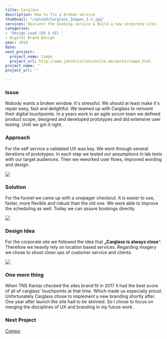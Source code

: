 ```yaml
---
title: Carglass
description: How to fix a broken service
thumbnail: "/upload/Carglass_Images_1-2.jpg"
services: Reinvent the booking service & Build a new corporate site.
categories:
- 'Design Lead (UX & UI) '
- Digital Brand Design
year: 2018
date: 
next_project:
  project_name: Compo
  project_url: http://www.janchristianschulze.de/works/compo.html
project_name: ''
project_url: ''

---
```

### Issue

<p class="einleser">Nobody wants a broken window. It's stressful. We should at least make it's repair easy, fast and delightful. We teamed up with Carglass to reinvent their digital touchpoints. In a years work in an agile scrum team we defined product scope, designed and developed prototypes and did extensive user testing. Until we got it right.</p>

### Approach

For the self service a validated UX was key. We went through several iterations of prototypes. In each step we tested our assumptions in lab tests with our target audiences. Then we reworked user flows, improved wording and design.

![](/upload/Carglass_Images_olb.jpg)

### Solution

For the funnel we came up with a onepager checkout. It is easier to use, faster, more flexible and robust than the old one. We were able to improve the scheduling as well. Today we can assure bookings directly.

![](/upload/Carglass_Images_9-1.jpg)

### Design Idea

For the corporate site we followed the idea that **„Carglass is always close**“. Therefore we heavily rely on location based services. Regarding imagery we chose to shoot close ups of customer service and clients.

![](/upload/Carglass_Images_1.jpg)

### One more thing

When TNS Kantar checked the sites brand fit in 2017 it had the best score of all of carglass' touchpoints at that time. Which made us especially proud. Unfortunately Carglass chose to implement a new branding shortly after. One year after launch the site had to be skinned. So I chose to focus on merging the disciplines of UX and branding in my future work.

### **Next Project**

[Compo](/works/compo.html)
